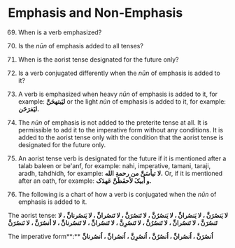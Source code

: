 Emphasis and Non-Emphasis
=========================

69. When is a verb emphasized?

70. Is the *nūn* of emphasis added to all tenses?

71. When is the aorist tense designated for the future only?

72. Is a verb conjugated differently when the *nūn* of emphasis is added
to it?

69. A verb is emphasized when heavy *nūn* of emphasis is added to it,
for example: **لیَبتهحَنَّ** or the light *nūn* of emphasis is added to
it, for example: **لیَفرَحَن.**

70. The *nūn* of emphasis is not added to the preterite tense at all. It
is permissible to add it to the imperative form without any conditions.
It is added to the aorist tense only with the condition that the aorist
tense is designated for the future only.

71. An aorist tense verb is designated for the future if it is mentioned
after a talab baleen or be'anf, for example: nahi, imperative, tamani,
taraji, aradh, tahdhidh, for example: **لا** **تیأسَنَّ** **من**
**رحمةِ** **الله.** Or, if it is mentioned after an oath, for example:
**و أبیکَ لأحفَظَنَّ عَهدَک.**

72. The following is a chart of how a verb is conjugated when the *nūn*
of emphasis is added to it.

The aorist tense: **لا یَنصُرَنَّ ، لا یَنصُرانِّ ، لا یَنصُرُنَّ ، لا
تَنصُرَنَّ ، لا تَنصُرانِّ ، لا یَنصُرنانِّ ، لا تَنصُرَنَّ ، لا
تَنصُرانِّ ، لا تَنصُرُنَّ ، لا تَنصُرِنَّ ، لا تَنصُرانِّ ، لا
تَنصُرنانِّ ، لا أنصُرَنَّ ، لا نَنصُرَنَّ**

The imperative form**:** **اُنصُرَنَّ ، اُنصُرانِّ ، اُنصُرُنَّ ،
اُنصُرِنَّ ، اُنصُرانِّ ، اُنصُرنانِّ**


